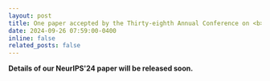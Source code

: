 ```yaml
---
layout: post
title: One paper accepted by the Thirty-eighth Annual Conference on <b>Neural Information Processing Systems</b> (<b>NeurIPS 2024</b>)! <i>Acceptance rates&#58; <b>25.76&#37;</b>, 4037&#47;15671.</i> Congrats to <b>Peng Ren</b>.
date: 2024-09-26 07:59:00-0400
inline: false
related_posts: false
---
```


<b> Details of our NeurIPS'24 paper will be released soon. </b>
